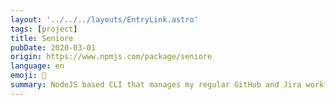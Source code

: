 ```yaml
---
layout: '../../../layouts/EntryLink.astro'
tags: [project]
title: Seniore
pubDate: 2020-03-01
origin: https://www.npmjs.com/package/seniore
language: en
emoji: 🎩
summary: NodeJS based CLI that manages my regular GitHub and Jira workflow with small and opinionated scripts.
---
```

